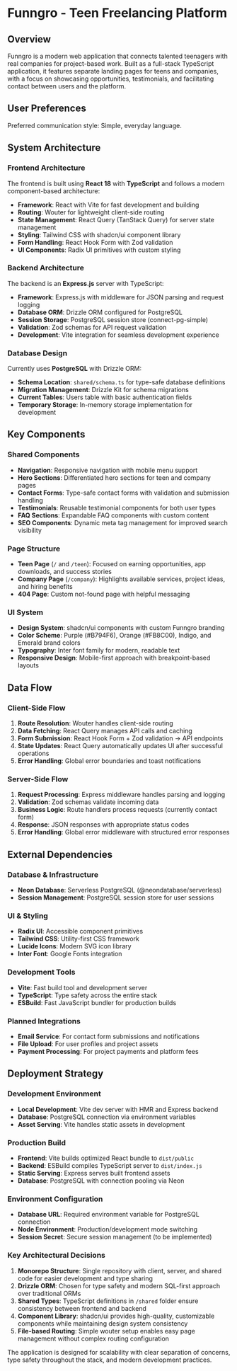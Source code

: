 # Funngro - Teen Freelancing Platform

## Overview

Funngro is a modern web application that connects talented teenagers with real companies for project-based work. Built as a full-stack TypeScript application, it features separate landing pages for teens and companies, with a focus on showcasing opportunities, testimonials, and facilitating contact between users and the platform.

## User Preferences

Preferred communication style: Simple, everyday language.

## System Architecture

### Frontend Architecture
The frontend is built using **React 18** with **TypeScript** and follows a modern component-based architecture:

- **Framework**: React with Vite for fast development and building
- **Routing**: Wouter for lightweight client-side routing
- **State Management**: React Query (TanStack Query) for server state management
- **Styling**: Tailwind CSS with shadcn/ui component library
- **Form Handling**: React Hook Form with Zod validation
- **UI Components**: Radix UI primitives with custom styling

### Backend Architecture
The backend is an **Express.js** server with TypeScript:

- **Framework**: Express.js with middleware for JSON parsing and request logging
- **Database ORM**: Drizzle ORM configured for PostgreSQL
- **Session Storage**: PostgreSQL session store (connect-pg-simple)
- **Validation**: Zod schemas for API request validation
- **Development**: Vite integration for seamless development experience

### Database Design
Currently uses **PostgreSQL** with Drizzle ORM:

- **Schema Location**: `shared/schema.ts` for type-safe database definitions
- **Migration Management**: Drizzle Kit for schema migrations
- **Current Tables**: Users table with basic authentication fields
- **Temporary Storage**: In-memory storage implementation for development

## Key Components

### Shared Components
- **Navigation**: Responsive navigation with mobile menu support
- **Hero Sections**: Differentiated hero sections for teen and company pages
- **Contact Forms**: Type-safe contact forms with validation and submission handling
- **Testimonials**: Reusable testimonial components for both user types
- **FAQ Sections**: Expandable FAQ components with custom content
- **SEO Components**: Dynamic meta tag management for improved search visibility

### Page Structure
- **Teen Page** (`/` and `/teen`): Focused on earning opportunities, app downloads, and success stories
- **Company Page** (`/company`): Highlights available services, project ideas, and hiring benefits
- **404 Page**: Custom not-found page with helpful messaging

### UI System
- **Design System**: shadcn/ui components with custom Funngro branding
- **Color Scheme**: Purple (#B794F6), Orange (#FB8C00), Indigo, and Emerald brand colors
- **Typography**: Inter font family for modern, readable text
- **Responsive Design**: Mobile-first approach with breakpoint-based layouts

## Data Flow

### Client-Side Flow
1. **Route Resolution**: Wouter handles client-side routing
2. **Data Fetching**: React Query manages API calls and caching
3. **Form Submission**: React Hook Form + Zod validation → API endpoints
4. **State Updates**: React Query automatically updates UI after successful operations
5. **Error Handling**: Global error boundaries and toast notifications

### Server-Side Flow
1. **Request Processing**: Express middleware handles parsing and logging
2. **Validation**: Zod schemas validate incoming data
3. **Business Logic**: Route handlers process requests (currently contact form)
4. **Response**: JSON responses with appropriate status codes
5. **Error Handling**: Global error middleware with structured error responses

## External Dependencies

### Database & Infrastructure
- **Neon Database**: Serverless PostgreSQL (@neondatabase/serverless)
- **Session Management**: PostgreSQL session store for user sessions

### UI & Styling
- **Radix UI**: Accessible component primitives
- **Tailwind CSS**: Utility-first CSS framework
- **Lucide Icons**: Modern SVG icon library
- **Inter Font**: Google Fonts integration

### Development Tools
- **Vite**: Fast build tool and development server
- **TypeScript**: Type safety across the entire stack
- **ESBuild**: Fast JavaScript bundler for production builds

### Planned Integrations
- **Email Service**: For contact form submissions and notifications
- **File Upload**: For user profiles and project assets
- **Payment Processing**: For project payments and platform fees

## Deployment Strategy

### Development Environment
- **Local Development**: Vite dev server with HMR and Express backend
- **Database**: PostgreSQL connection via environment variables
- **Asset Serving**: Vite handles static assets in development

### Production Build
- **Frontend**: Vite builds optimized React bundle to `dist/public`
- **Backend**: ESBuild compiles TypeScript server to `dist/index.js`
- **Static Serving**: Express serves built frontend assets
- **Database**: PostgreSQL with connection pooling via Neon

### Environment Configuration
- **Database URL**: Required environment variable for PostgreSQL connection
- **Node Environment**: Production/development mode switching
- **Session Secret**: Secure session management (to be implemented)

### Key Architectural Decisions

1. **Monorepo Structure**: Single repository with client, server, and shared code for easier development and type sharing
2. **Drizzle ORM**: Chosen for type safety and modern SQL-first approach over traditional ORMs
3. **Shared Types**: TypeScript definitions in `/shared` folder ensure consistency between frontend and backend
4. **Component Library**: shadcn/ui provides high-quality, customizable components while maintaining design system consistency
5. **File-based Routing**: Simple wouter setup enables easy page management without complex routing configuration

The application is designed for scalability with clear separation of concerns, type safety throughout the stack, and modern development practices.
